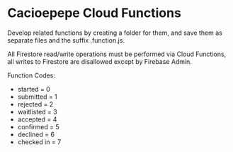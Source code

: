 # Cacioepepe Cloud Functions

Develop related functions by creating a folder for them, and save them as separate files and the suffix .function.js.

All Firestore read/write operations must be performed via Cloud Functions, all writes to Firestore are disallowed except by Firebase Admin.

Function Codes:

- started = 0
- submitted = 1
- rejected = 2
- waitlisted = 3
- accepted = 4
- confirmed = 5
- declined = 6
- checked in = 7
